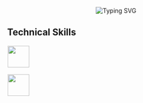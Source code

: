 <p align="center">
  <img src="https://readme-typing-svg.demolab.com?font=Fira+Code&size=28&pause=1000&color=FFFFFF&center=true&vCenter=true&width=800&lines=I'm+Feby;Welcome+to+my+GitHub+Profile!" alt="Typing SVG" />
</p>







## Technical Skills

  <img src="https://skillicons.dev/icons?i=html,css,java,cpp,react,bootstrap,photoshop,blender,git,vscode,debian,illustrator,php,docker,nodejs" height="50" style="margin: 1px"/>
 
</p>

  <img src="https://skillicons.dev/icons?i=tailwind,python,figma" height="50" style="margin: 1px"/>

</p> 




